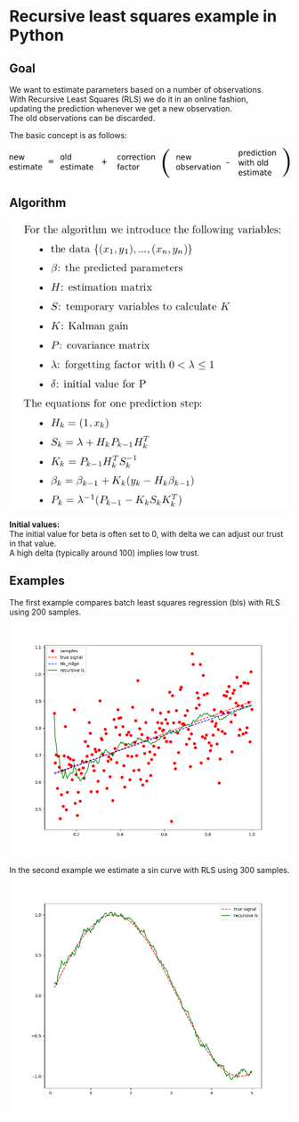 # Recursive least squares example in Python

## Goal
We want to estimate parameters based on a number
of observations.  
With Recursive Least Squares (RLS) we do it
in an online fashion,  
updating the prediction whenever we get a new observation.  
The old observations can be discarded.

The basic concept is as follows:

![](./images/rls_concept.png)

## Algorithm
![](./images/equations.png)

**Initial values:**  
The initial value for beta is often set 
to 0, with delta we can adjust our trust in that value.  
A high delta (typically around 100) implies low trust. 


## Examples
The first example compares batch least squares regression (bls) 
with RLS using 200 samples.  
![](./images/rls_lin.png)


In the second example we estimate a sin curve with RLS using 300 samples.  
![](./images/rls_sin.png)
